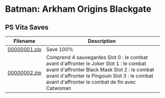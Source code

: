 # Batman: Arkham Origins Blackgate

## PS Vita Saves

| Filename | Description |
|----------|-------------|
| [00000001.zip](00000001.zip) | Save 100%  |
| [00000002.zip](00000002.zip) | Comprend 4 sauvegardes Slot 0 : le combat avant d&#39;affronter le Joker Slot 1 : le combat avant d&#39;affronter Black Mask Slot 2 : le combat avant d&#39;affronter le Pingouin Slot 3 : le combat avant d&#39;affronter le combat de fin avec Catwoman   |
